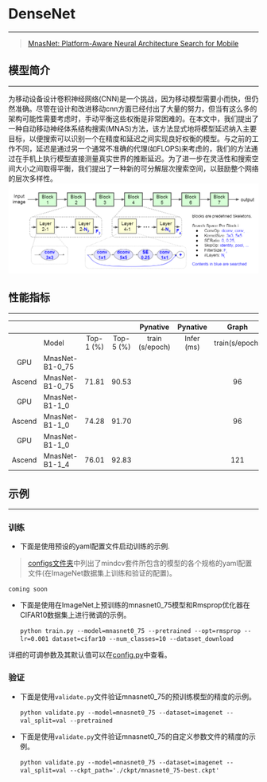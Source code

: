 # DenseNet

***
> [MnasNet: Platform-Aware Neural Architecture Search for Mobile](https://arxiv.org/abs/1807.11626)

## 模型简介

***
为移动设备设计卷积神经网络(CNN)是一个挑战，因为移动模型需要小而快，但仍然准确。尽管在设计和改进移动cnn方面已经付出了大量的努力，但当有这么多的架构可能性需要考虑时，手动平衡这些权衡是非常困难的。在本文中，我们提出了一种自动移动神经体系结构搜索(MNAS)方法，该方法显式地将模型延迟纳入主要目标，以便搜索可以识别一个在精度和延迟之间实现良好权衡的模型。与之前的工作不同，延迟是通过另一个通常不准确的代理(如FLOPS)来考虑的，我们的方法通过在手机上执行模型直接测量真实世界的推断延迟。为了进一步在灵活性和搜索空间大小之间取得平衡，我们提出了一种新的可分解层次搜索空间，以鼓励整个网络的层次多样性。
![](mnasnet.png)

## 性能指标

***

|        |              |           |           |    Pynative     |  Pynative  |     Graph      |   Graph    |           |            |
| :----: | ------------ | :-------: | :-------: | :-------------: | :--------: | :------------: | :--------: | :-------: | :--------: |
|        | Model        | Top-1 (%) | Top-5 (%) | train (s/epoch) | Infer (ms) | train(s/epoch) | Infer (ms) | Download  |   Config   |
| GPU | MnasNet-B1-0_75 |           |  |  |  |  |  |  |  |
| Ascend | MnasNet-B1-0_75 | 71.81 | 90.53 |  |  | 96 |  | [model]() | [config]() |
|  GPU   | MnasNet-B1-1_0 |  |  |                 |            |                |            |  |  |
| Ascend | MnasNet-B1-1_0 | 74.28 | 91.70 |                 |            | 96 |            | [model]() | [config]() |
| GPU | MnasNet-B1-1_0 |           |  | | | | |  |  |
| Ascend | MnasNet-B1-1_4 | 76.01 | 92.83 | | | 121 | | [model]() | [config]() |

## 示例

***

### 训练

- 下面是使用预设的yaml配置文件启动训练的示例.

> [configs文件夹](../../configs)中列出了mindcv套件所包含的模型的各个规格的yaml配置文件(在ImageNet数据集上训练和验证的配置)。

  ```shell
  coming soon
  ```

- 下面是使用在ImageNet上预训练的mnasnet0_75模型和Rmsprop优化器在CIFAR10数据集上进行微调的示例。

  ```shell
  python train.py --model=mnasnet0_75 --pretrained --opt=rmsprop --lr=0.001 dataset=cifar10 --num_classes=10 --dataset_download
  ```

详细的可调参数及其默认值可以在[config.py](../../config.py)中查看。

### 验证

- 下面是使用`validate.py`文件验证mnasnet0_75的预训练模型的精度的示例。

  ```shell
  python validate.py --model=mnasnet0_75 --dataset=imagenet --val_split=val --pretrained
  ```

- 下面是使用`validate.py`文件验证mnasnet0_75的自定义参数文件的精度的示例。

  ```shell
  python validate.py --model=mnasnet0_75 --dataset=imagenet --val_split=val --ckpt_path='./ckpt/mnasnet0_75-best.ckpt'
  ```
